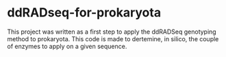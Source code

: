 # ddRADseq-for-prokaryota
This project was written as a first step to apply the ddRADSeq genotyping method to prokaryota. This code is made to dertemine, in silico, the couple of enzymes to apply on a given sequence.
